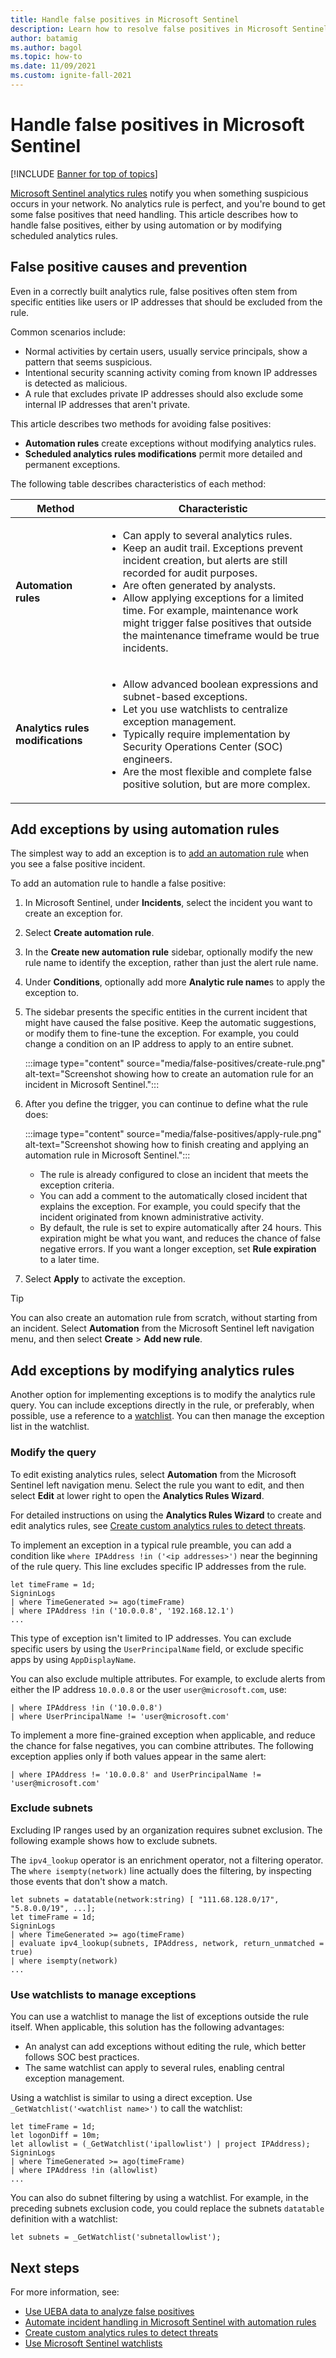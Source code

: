 ```yaml
---
title: Handle false positives in Microsoft Sentinel
description: Learn how to resolve false positives in Microsoft Sentinel by creating automation rules or modifying analytics rules to specify exceptions.
author: batamig
ms.author: bagol
ms.topic: how-to
ms.date: 11/09/2021
ms.custom: ignite-fall-2021
---
```


# Handle false positives in Microsoft Sentinel

[!INCLUDE [Banner for top of topics](./includes/banner.md)]

[Microsoft Sentinel analytics rules](detect-threats-built-in.md) notify you when something suspicious occurs in your network. No analytics rule is perfect, and you're bound to get some false positives that need handling. This article describes how to handle false positives, either by using automation or by modifying scheduled analytics rules.

## False positive causes and prevention

Even in a correctly built analytics rule, false positives often stem from specific entities like users or IP addresses that should be excluded from the rule.

Common scenarios include:

- Normal activities by certain users, usually service principals, show a pattern that seems suspicious.
- Intentional security scanning activity coming from known IP addresses is detected as malicious.
- A rule that excludes private IP addresses should also exclude some internal IP addresses that aren't private.

This article describes two methods for avoiding false positives:

- **Automation rules** create exceptions without modifying analytics rules.
- **Scheduled analytics rules modifications** permit more detailed and permanent exceptions.

The following table describes characteristics of each method:


|Method|Characteristic|
|-|-|
|**Automation rules**|<ul><li>Can apply to several analytics rules.</li><li>Keep an audit trail. Exceptions prevent incident creation, but alerts are still recorded for audit purposes.</li><li>Are often generated by analysts.</li><li>Allow applying exceptions for a limited time. For example, maintenance work might trigger false positives that outside the maintenance timeframe would be true incidents.</li></ul>|
|**Analytics rules modifications**|<ul><li>Allow advanced boolean expressions and subnet-based exceptions.</li><li>Let you use watchlists to centralize exception management.</li><li>Typically require implementation by Security Operations Center (SOC) engineers.</li><li>Are the most flexible and complete false positive solution, but are more complex.</li></ul>|

## Add exceptions by using automation rules

The simplest way to add an exception is to [add an automation rule](automate-incident-handling-with-automation-rules.md#creating-and-managing-automation-rules) when you see a false positive incident.

To add an automation rule to handle a false positive:

1. In Microsoft Sentinel, under **Incidents**, select the incident you want to create an exception for.
1. Select **Create automation rule**.
1. In the **Create new automation rule** sidebar, optionally modify the new rule name to identify the exception, rather than just the alert rule name.
1. Under **Conditions**, optionally add more **Analytic rule name**s to apply the exception to.
1. The sidebar presents the specific entities in the current incident that might have caused the false positive. Keep the automatic suggestions, or modify them to fine-tune the exception. For example, you could change a condition on an IP address to apply to an entire subnet.

   :::image type="content" source="media/false-positives/create-rule.png" alt-text="Screenshot showing how to create an automation rule for an incident in Microsoft Sentinel.":::

1. After you define the trigger, you can continue to define what the rule does:

   :::image type="content" source="media/false-positives/apply-rule.png" alt-text="Screenshot showing how to finish creating and applying an automation rule in Microsoft Sentinel.":::

   - The rule is already configured to close an incident that meets the exception criteria.
   - You can add a comment to the automatically closed incident that explains the exception. For example, you could specify that the incident originated from known administrative activity.
   - By default, the rule is set to expire automatically after 24 hours. This expiration might be what you want, and reduces the chance of false negative errors. If you want a longer exception, set **Rule expiration** to a later time.

1. Select **Apply** to activate the exception.

> [!TIP]
> You can also create an automation rule from scratch, without starting from an incident. Select **Automation** from the Microsoft Sentinel left navigation menu, and then select **Create** > **Add new rule**.

## Add exceptions by modifying analytics rules

Another option for implementing exceptions is to modify the analytics rule query. You can include exceptions directly in the rule, or preferably, when possible, use a reference to a [watchlist](watchlists.md#use-watchlists-in-analytics-rules). You can then manage the exception list in the watchlist.

### Modify the query

To edit existing analytics rules, select **Automation** from the Microsoft Sentinel left navigation menu. Select the rule you want to edit, and then select **Edit** at lower right to open the **Analytics Rules Wizard**.

For detailed instructions on using the **Analytics Rules Wizard** to create and edit analytics rules, see [Create custom analytics rules to detect threats](detect-threats-custom.md).

To implement an exception in a typical rule preamble, you can add a condition like `where IPAddress !in ('<ip addresses>')` near the beginning of the rule query. This line excludes specific IP addresses from the rule.

```kusto
let timeFrame = 1d;
SigninLogs
| where TimeGenerated >= ago(timeFrame)
| where IPAddress !in ('10.0.0.8', '192.168.12.1')
...
```

This type of exception isn't limited to IP addresses. You can exclude specific users by using the `UserPrincipalName` field, or exclude specific apps by using `AppDisplayName`.

You can also exclude multiple attributes. For example, to exclude alerts from either the IP address `10.0.0.8` or the user `user@microsoft.com`, use:

```kusto
| where IPAddress !in ('10.0.0.8')
| where UserPrincipalName != 'user@microsoft.com'
```

To implement a more fine-grained exception when applicable, and reduce the chance for false negatives, you can combine attributes. The following exception applies only if both values appear in the same alert:

```kusto
| where IPAddress != '10.0.0.8' and UserPrincipalName != 'user@microsoft.com'
```

### Exclude subnets

Excluding IP ranges used by an organization requires subnet exclusion. The following example shows how to exclude subnets.

The `ipv4_lookup` operator is an enrichment operator, not a filtering operator. The `where isempty(network)` line actually does the filtering, by inspecting those events that don't show a match.

```kusto
let subnets = datatable(network:string) [ "111.68.128.0/17", "5.8.0.0/19", ...];
let timeFrame = 1d;
SigninLogs
| where TimeGenerated >= ago(timeFrame)
| evaluate ipv4_lookup(subnets, IPAddress, network, return_unmatched = true)
| where isempty(network)
...
```

### Use watchlists to manage exceptions

You can use a watchlist to manage the list of exceptions outside the rule itself. When applicable, this solution has the following advantages:

- An analyst can add exceptions without editing the rule, which better follows SOC best practices.
- The same watchlist can apply to several rules, enabling central exception management.

Using a watchlist is similar to using a direct exception. Use `_GetWatchlist('<watchlist name>')` to call the watchlist:

```kusto
let timeFrame = 1d;
let logonDiff = 10m;
let allowlist = (_GetWatchlist('ipallowlist') | project IPAddress);
SigninLogs
| where TimeGenerated >= ago(timeFrame)
| where IPAddress !in (allowlist)
...
```

You can also do subnet filtering by using a watchlist. For example, in the preceding subnets exclusion code, you could replace the subnets `datatable` definition with a watchlist:

```kusto
let subnets = _GetWatchlist('subnetallowlist');
```

## Next steps

For more information, see:
- [Use UEBA data to analyze false positives](investigate-with-ueba.md#use-ueba-data-to-analyze-false-positives)
- [Automate incident handling in Microsoft Sentinel with automation rules](automate-incident-handling-with-automation-rules.md)
- [Create custom analytics rules to detect threats](detect-threats-custom.md)
- [Use Microsoft Sentinel watchlists](watchlists.md)
